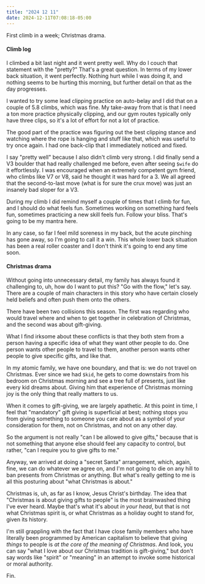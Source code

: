 ```yaml
---
title: "2024 12 11"
date: 2024-12-11T07:08:18-05:00
---
```


First climb in a week; Christmas drama.<!--more-->

#### Climb log

I climbed a bit last night and it went pretty well. Why do I couch that
statement with the "pretty?" That's a great question. In terms of my lower back
situation, it went perfectly. Nothing hurt while I was doing it, and nothing
seems to be hurting this morning, but further detail on that as the day
progresses.

I wanted to try some lead clipping practice on auto-belay and I did that on a
couple of 5.8 climbs, which was fine. My take-away from that is that I need a
ton more practice physically clipping, and our gym routes typically only have
three clips, so it's a lot of effort for not a lot of practice.

The good part of the practice was figuring out the best clipping stance and
watching where the rope is hanging and stuff like that, which was useful to try
once again. I had one back-clip that I immediately noticed and fixed.

I say "pretty well" because I also didn't climb very strong. I did finally send
a V3 boulder that had really challenged me before, even after seeing `$wife` do
it effortlessly. I was encouraged when an extremely competent gym friend, who
climbs like V7 or V8, said he thought it was hard for a 3. We all agreed that
the second-to-last move (what is for sure the crux move) was just an insanely
bad sloper for a V3.

During my climb I did remind myself a couple of times that I climb for fun, and
I should do what feels fun. Sometimes working on something hard feels fun,
sometimes practicing a new skill feels fun. Follow your bliss. That's going to
be my mantra here.

In any case, so far I feel mild soreness in my back, but the acute pinching has
gone away, so I'm going to call it a win. This whole lower back situation has
been a real roller coaster and I don't think it's going to end any time soon.

#### Christmas drama

Without going into unnecessary detail, my family has always found it challenging
to, uh, how do I want to put this? "Go with the flow," let's say. There are a
couple of main characters in this story who have certain closely held beliefs
and often push them onto the others.

There have been two collisions this season. The first was regarding who would
travel where and when to get together in celebration of Christmas, and the
second was about gift-giving.

What I find irksome about these conflicts is that they both stem from a person
having a specific idea of what they want other people to do. One person wants
other people to travel to them, another person wants other people to give
specific gifts, and like that.

In my atomic family, we have one boundary, and that is: we do not travel on
Christmas. Ever since we had `$kid`, he gets to come downstairs from his bedroom
on Christmas morning and see a tree full of presents, just like every kid dreams
about. Giving him that experience of Christmas morning joy is the only thing
that really matters to us.

When it comes to gift-giving, we are largely apathetic. At this point in time, I
feel that "mandatory" gift giving is superficial at best; nothing stops you from
giving something to someone you care about as a symbol of your consideration for
them, not on Christmas, and not on any other day.

So the argument is not really "can I be allowed to give gifts," because that is
not something that anyone else should feel any capacity to control, but rather,
"can I require you to give gifts to me."

Anyway, we arrived at doing a "secret Santa" arrangement, which, again, fine, we
can do whatever we agree on, and I'm not going to die on any hill to ban
presents from Christmas or anything. But what's really getting to me is all this
posturing about "what Christmas is about."

Christmas is, uh, as far as I know, Jesus Christ's birthday. The idea that
"Christmas is about giving gifts to people" is the most brainwashed thing I've
ever heard. Maybe that's what it's about *in your head*, but that is not what
Christmas spirit is, or what Christmas as a holiday ought to stand for, given
its history.

I'm still grappling with the fact that I have close family members who have
literally been programmed by American capitalism to believe that giving *things*
to people is *at the core of the meaning of Christmas*. And look, you can say
"what I love about our Christmas tradition is gift-giving," but don't say words
like "spirit" or "meaning" in an attempt to invoke some historical or moral authority.

Fin.

